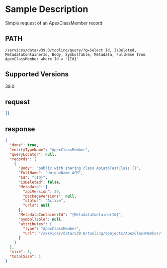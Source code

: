 # Sample Description
Simple request of an ApexClassMember record

## PATH
```
/services/data/v39.0/tooling/query/?q=Select Id, IsDeleted, MetadataContainerId, Body, SymbolTable, Metadata, FullName from ApexClassMember where Id = '{Id}'
```
## Supported Versions
39.0

## request
```json
{}
```

## response
```json
{
  "done": true,
  "entityTypeName": "ApexClassMember",
  "queryLocator": null,
  "records": [
    {
      "Body": "public with sharing class ApiatoTestClass {}",
      "FullName": "UniqueName_ACM",
      "Id": "{ID}",
      "IsDeleted": false,
      "Metadata": {
        "apiVersion": 39,
        "packageVersions": null,
        "status": "Active",
        "urls": null
      },
      "MetadataContainerId": "{MetadataContainerId}",
      "SymbolTable": null,
      "attributes": {
        "type": "ApexClassMember",
        "url": "/services/data/v39.0/tooling/sobjects/ApexClassMember/{ID}"
      }
    }
  ],
  "size": 1,
  "totalSize": 1
}
```
